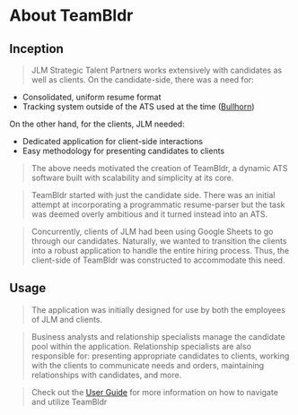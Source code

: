 # About TeamBldr

## Inception

> JLM Strategic Talent Partners works extensively with candidates as well as clients. On the candidate-side, there was a need for:

<ul>
<li>Consolidated, uniform resume format</li>
<li>Tracking system outside of the ATS used at the time (<a href="https://www.bullhorn.com/">Bullhorn</a>)</li>
</ul>

On the other hand, for the clients, JLM needed:

<ul>
    <li>Dedicated application for client-side interactions</li>
    <li>Easy methodology for presenting candidates to clients</li>
</ul>

> The above needs motivated the creation of TeamBldr, a dynamic ATS software built with scalability and simplicity at its core.

> TeamBldr started with just the candidate side. There was an initial attempt at incorporating a programmatic resume-parser but the task was deemed overly ambitious and it turned instead into an ATS.

> Concurrently, clients of JLM had been using Google Sheets to go through our candidates. Naturally, we wanted to transition the clients into a robust application to handle the entire hiring process. Thus, the client-side of TeamBldr was constructed to accommodate this need.
> </br>

## Usage

> The application was initially designed for use by both the employees of JLM and clients.

> Business analysts and relationship specialists manage the candidate pool within the application. Relationship specialists are also responsible for: presenting appropriate candidates to clients, working with the clients to communicate needs and orders, maintaining relationships with candidates, and more.

> Check out the [User Guide](admin-guide.md) for more information on how to navigate and utilize TeamBldr
